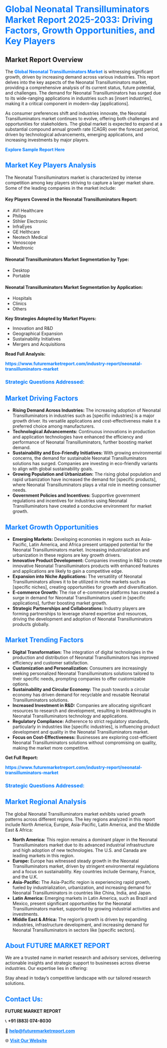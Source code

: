 <h1 style="color: #007BFF;">Global Neonatal Transilluminators Market Report 2025-2033: Driving Factors, Growth Opportunities, and Key Players</h1>

<section id="overview">
<h2>Market Report Overview</h2>
<p>The <a href="https://www.futuremarketreport.com/industry-report/neonatal-transilluminators-market" style="color: #007BFF; text-decoration: none;"><strong>Global Neonatal Transilluminators Market</strong></a> is witnessing significant growth, driven by increasing demand across various industries. This report delves into the key aspects of the Neonatal Transilluminators market, providing a comprehensive analysis of its current status, future potential, and challenges. The demand for Neonatal Transilluminators has surged due to its wide-ranging applications in industries such as [insert industries], making it a critical component in modern-day [applications].</p>
<p>As consumer preferences shift and industries innovate, the Neonatal Transilluminators market continues to evolve, offering both challenges and opportunities for stakeholders. The global market is expected to expand at a substantial compound annual growth rate (CAGR) over the forecast period, driven by technological advancements, emerging applications, and increasing investments by major players.</p>
</section>

<section id="overview">
<p><a href="https://www.futuremarketreport.com/request-sample/reportId=64480" style="color: #007BFF; text-decoration: none;"><strong>Explore Sample Report Here</strong></a></p>
</section>

<section id="key-players">
<h2 style="color: #007BFF;">Market Key Players Analysis</h2>
<p>The Neonatal Transilluminators market is characterized by intense competition among key players striving to capture a larger market share. Some of the leading companies in the market include:</p>
<h4>Key Players Covered in the Neonatal Transilluminators Report:</h4>
<ul><li>AVI Healthcare</li><li>Philips</li><li>Stihler Electronic</li><li>InfraEyes</li><li>GE Helthcare</li><li>Neotech Medical</li><li>Venoscope</li><li>Medtronic</li></ul>
<h4>Neonatal Transilluminators Market Segmentation by Type:</h4>
<ul><li>Desktop</li><li>Portable</li></ul>

<h4>Neonatal Transilluminators Market Segmentation by Application:</h4>
<ul><li>Hospitals</li><li>Clinics</li><li>Others</li></ul>
<p><strong>Key Strategies Adopted by Market Players:</strong></p>
<ul>
<li>Innovation and R&D</li>
<li>Geographical Expansion</li>
<li>Sustainability Initiatives</li>
<li>Mergers and Acquisitions</li>
</ul>
</section>

<section>
<p><strong>Read Full Analysis: </strong></p><a href="https://www.futuremarketreport.com/industry-report/neonatal-transilluminators-market" style="color: #007BFF; text-decoration: none;"><strong>https://www.futuremarketreport.com/industry-report/neonatal-transilluminators-market</strong></a>
<h3 style="color: #007BFF;">Strategic Questions Addressed:</h3>
</section>

<section id="driving-factors">
<h2 style="color: #007BFF;">Market Driving Factors</h2>
<ul>
<li><strong>Rising Demand Across Industries:</strong> The increasing adoption of Neonatal Transilluminators in industries such as [specific industries] is a major growth driver. Its versatile applications and cost-effectiveness make it a preferred choice among manufacturers.</li>
<li><strong>Technological Advancements:</strong> Continuous innovations in production and application technologies have enhanced the efficiency and performance of Neonatal Transilluminators, further boosting market demand.</li>
<li><strong>Sustainability and Eco-Friendly Initiatives:</strong> With growing environmental concerns, the demand for sustainable Neonatal Transilluminators solutions has surged. Companies are investing in eco-friendly variants to align with global sustainability goals.</li>
<li><strong>Growing Population and Urbanization:</strong> The rising global population and rapid urbanization have increased the demand for [specific products], where Neonatal Transilluminators plays a vital role in meeting consumer needs.</li>
<li><strong>Government Policies and Incentives:</strong> Supportive government regulations and incentives for industries using Neonatal Transilluminators have created a conducive environment for market growth.</li>
</ul>
</section>

<section id="growth-opportunities">
<h2 style="color: #007BFF;">Market Growth Opportunities</h2>
<ul>
<li><strong>Emerging Markets:</strong> Developing economies in regions such as Asia-Pacific, Latin America, and Africa present untapped potential for the Neonatal Transilluminators market. Increasing industrialization and urbanization in these regions are key growth drivers.</li>
<li><strong>Innovative Product Development:</strong> Companies investing in R&D to create innovative Neonatal Transilluminators products with enhanced features and applications are likely to gain a competitive edge.</li>
<li><strong>Expansion into Niche Applications:</strong> The versatility of Neonatal Transilluminators allows it to be utilized in niche markets such as [specific niches], creating opportunities for growth and diversification.</li>
<li><strong>E-commerce Growth:</strong> The rise of e-commerce platforms has created a surge in demand for Neonatal Transilluminators used in [specific applications], further boosting market growth.</li>
<li><strong>Strategic Partnerships and Collaborations:</strong> Industry players are forming partnerships to leverage shared expertise and resources, driving the development and adoption of Neonatal Transilluminators products globally.</li>
</ul>
</section>

<section id="trending-factors">
<h2 style="color: #007BFF;">Market Trending Factors</h2>
<ul>
<li><strong>Digital Transformation:</strong> The integration of digital technologies in the production and distribution of Neonatal Transilluminators has improved efficiency and customer satisfaction.</li>
<li><strong>Customization and Personalization:</strong> Consumers are increasingly seeking personalized Neonatal Transilluminators solutions tailored to their specific needs, prompting companies to offer customizable options.</li>
<li><strong>Sustainability and Circular Economy:</strong> The push towards a circular economy has driven demand for recyclable and reusable Neonatal Transilluminators solutions.</li>
<li><strong>Increased Investment in R&D:</strong> Companies are allocating significant resources to research and development, resulting in breakthroughs in Neonatal Transilluminators technology and applications.</li>
<li><strong>Regulatory Compliance:</strong> Adherence to strict regulatory standards, particularly in industries like [specific industries], is influencing product development and quality in the Neonatal Transilluminators market.</li>
<li><strong>Focus on Cost-Effectiveness:</strong> Businesses are exploring cost-efficient Neonatal Transilluminators solutions without compromising on quality, making the market more competitive.</li>
</ul>
</section>

<section>
<p><strong>Get Full Report: </strong></p><a href="https://www.futuremarketreport.com/industry-report/neonatal-transilluminators-market" style="color: #007BFF; text-decoration: none;"><strong>https://www.futuremarketreport.com/industry-report/neonatal-transilluminators-market</strong></a>
<h3 style="color: #007BFF;">Strategic Questions Addressed:</h3>
</section>


<section id="regional-analysis">
<h2 style="color: #007BFF;">Market Regional Analysis</h2>
<p>The global Neonatal Transilluminators market exhibits varied growth patterns across different regions. The key regions analyzed in this report include North America, Europe, Asia-Pacific, Latin America, and the Middle East & Africa:</p>
<ul>
<li><strong>North America:</strong> This region remains a dominant player in the Neonatal Transilluminators market due to its advanced industrial infrastructure and high adoption of new technologies. The U.S. and Canada are leading markets in this region.</li>
<li><strong>Europe:</strong> Europe has witnessed steady growth in the Neonatal Transilluminators market, driven by stringent environmental regulations and a focus on sustainability. Key countries include Germany, France, and the U.K.</li>
<li><strong>Asia-Pacific:</strong> The Asia-Pacific region is experiencing rapid growth, fueled by industrialization, urbanization, and increasing demand for Neonatal Transilluminators in countries like China, India, and Japan.</li>
<li><strong>Latin America:</strong> Emerging markets in Latin America, such as Brazil and Mexico, present significant opportunities for the Neonatal Transilluminators market, supported by growing industrial activities and investments.</li>
<li><strong>Middle East & Africa:</strong> The region’s growth is driven by expanding industries, infrastructure development, and increasing demand for Neonatal Transilluminators in sectors like [specific sectors].</li>
</ul>
</section>

<footer>
<h2 style="color: #007BFF;">About FUTURE MARKET REPORT</h2>
<p>We are a trusted name in market research and advisory services, delivering actionable insights and strategic support to businesses across diverse industries. Our expertise lies in offering:</p>

<p>Stay ahead in today’s competitive landscape with our tailored research solutions.</p>

<h2 style="color: #007BFF;">Contact Us:</h2>
<p><strong>FUTURE MARKET REPORT</strong></p>
<p>📞 <strong>+91 (883) 074-8030</strong></p>
<p>📧 <strong><a href="mailto:help@futuremarketreport.com" style="color: #007BFF;">help@futuremarketreport.com</a></strong></p>
<p>🌐 <strong><a href="https://www.futuremarketreport.com/" style="color: #007BFF;">Visit Our Website</a></strong></p>
</footer>